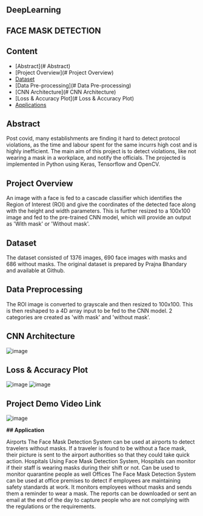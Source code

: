 ## DeepLearning


## FACE MASK DETECTION
## Content
  * [Abstract](# Abstract)
  * [Project Overview](# Project Overview)
  * [Dataset](#Dataset)
  * [Data Pre-processing](# Data Pre-processing)
  * [CNN Architecture](# CNN Architecture)
  * [Loss & Accuracy Plot](# Loss & Accuracy Plot)
  * [Applications](#Applications)
## Abstract

Post covid, many establishments are finding it hard to detect protocol violations, as the time and labour spent for the same incurrs high cost and is highly inefficient. The main aim of this project is to detect violations, like not wearing a mask in a workplace, and notify the officials. The projected is implemented in Python using Keras, Tensorflow and OpenCV. 

## Project Overview

An image with a face is fed to a cascade classifier which identifies the Region of Interest (ROI) and give the coordinates of the detected face along with the height and width parameters. This is further resized to a 100x100 image and fed to the pre-trained CNN model, which will provide an output as 'With mask' or 'Without mask'.

## Dataset

The dataset consisted of 1376 images, 690 face images with masks and 686 without masks. 
The original dataset is prepared by Prajna Bhandary and available at Github.

## Data Preprocessing

The ROI image is converted to grayscale and then resized to 100x100. This is then reshaped to a 4D array input to be fed to the CNN model. 
2 categories are created as 'with mask' and 'without mask'.
## CNN Architecture

 ![image](https://user-images.githubusercontent.com/62449953/144737157-42a3feea-ea5c-490a-ba3d-de034e1e4e71.png)

## Loss & Accuracy Plot

![image](https://user-images.githubusercontent.com/62449953/144737120-115917e1-a4e8-4779-9402-5a9e1830b9fe.png)
![image](https://user-images.githubusercontent.com/62449953/144737130-7eda9fd7-ec17-4e8f-a85c-3bb2511cab49.png)

   
## Project Demo Video Link
![image](https://user-images.githubusercontent.com/62449953/144737162-0ccca945-b26b-4936-ad0b-04d90379cb93.png)


**## Application**

Airports
The Face Mask Detection System can be used at airports to detect travelers without masks. If a traveler is found to be without a face mask, their picture is sent to the airport authorities so that they could take quick action. 
Hospitals
Using Face Mask Detection System, Hospitals can monitor if their staff is wearing masks during their shift or not. Can be used to monitor quarantine people as well
Offices
The Face Mask Detection System can be used at office premises to detect if employees are maintaining safety standards at work. 
It monitors employees without masks and sends them a reminder to wear a mask. The reports can be downloaded or sent an email at the end of the day to capture people who are not complying with the regulations or the requirements. 




